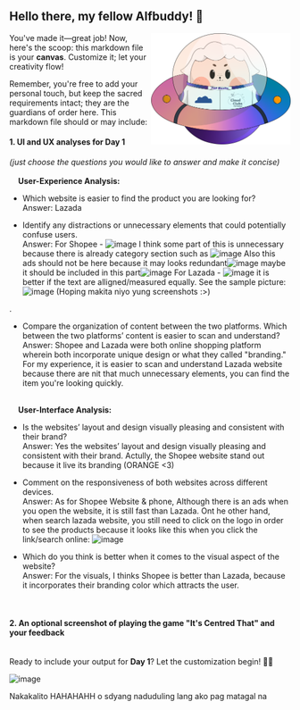 ## Hello there, my fellow Alfbuddy! 💖

<img align="right" width="250px" src="../../assets/alf/alf-ufo.png">

You've made it—great job! Now, here's the scoop: this markdown file is your **canvas**. Customize it; let your creativity flow!

Remember, you're free to add your personal touch, but keep the sacred requirements intact; they are the guardians of order here. This markdown file should or may include:

#### 1. UI and UX analyses for Day 1

_(just choose the questions you would like to answer and make it concise)_
<br/><br/>
&nbsp;&nbsp;&nbsp;&nbsp;**User-Experience Analysis:**<br/>

-   Which website is easier to find the product you are looking for?<br/>
    Answer: Lazada

-   Identify any distractions or unnecessary elements that could potentially confuse users.<br/>
    Answer: For Shopee - ![image](https://github.com/Randylrnz/AWSCC-CodeQuest-UI-UX/assets/151449579/4f1addd9-ca1a-418d-8448-598d9483412c) I think some part of this is unnecessary because there is already category section such as ![image](https://github.com/Randylrnz/AWSCC-CodeQuest-UI-UX/assets/151449579/3f1f6b9b-0dc9-44ee-9e32-09d3adc1e2ad)
    Also this ads should not be here because it may looks redundant![image](https://github.com/Randylrnz/AWSCC-CodeQuest-UI-UX/assets/151449579/48264e60-1bef-4c42-80b7-1396d5e8f5dc)
    maybe it should be included in this part![image](https://github.com/Randylrnz/AWSCC-CodeQuest-UI-UX/assets/151449579/0eccd74f-e71a-4127-9743-f3d922847fd6)
    For Lazada - ![image](https://github.com/Randylrnz/AWSCC-CodeQuest-UI-UX/assets/151449579/c7650ff9-7320-4fae-9ee5-bc1fc459de98) it is better if the text are alligned/measured equally.
    See the sample picture:![image](https://github.com/Randylrnz/AWSCC-CodeQuest-UI-UX/assets/151449579/e7d398be-c5f8-4c87-93ba-4ba79f5cbac9)
(Hoping makita niyo yung screenshots :>)

. 

-   Compare the organization of content between the two platforms. Which between the two platforms’ content is easier to scan and understand?<br/>
    Answer: Shopee and Lazada were both online shopping platform wherein both incorporate unique design or what they called "branding." For my experience, it is easier to scan and understand Lazada website because there are nit that much unnecessary elements, you can find the item you're looking quickly.

<br/> &nbsp;&nbsp;&nbsp;&nbsp;**User-Interface Analysis:**

-   Is the websites’ layout and design visually pleasing and consistent with their brand?<br/>
    Answer: Yes the websites’ layout and design visually pleasing and consistent with their brand. Actully, the Shopee website stand out because it live its branding (ORANGE <3)
    
-   Comment on the responsiveness of both websites across different devices.<br/>
    Answer: As for Shopee Website & phone, Although there is an ads when you open the website, it is still fast than Lazada. Ont he other hand, when search lazada website, you still need to click on the logo in order to see the  products because it looks like this when you click the link/search online:
![image](https://github.com/Randylrnz/AWSCC-CodeQuest-UI-UX/assets/151449579/a234fc1f-1df6-4ae8-bdc1-25c6029e96e0)

    
-   Which do you think is better when it comes to the visual aspect of the website?<br/>
    Answer: For the visuals, I thinks Shopee is better than Lazada, because it incorporates their branding color which attracts the user.
    
    <br>

#### 2. An **optional** screenshot of playing the game **"It's Centred That"** and your feedback

<br>Ready to include your output for **Day 1**? Let the customization begin! 🚀✨

![image](https://github.com/Randylrnz/AWSCC-CodeQuest-UI-UX/assets/151449579/6f0737de-bdb7-4f70-9b58-c5484fc80cbd)

Nakakalito HAHAHAHH o sdyang naduduling lang ako pag matagal na

<!-- You may now delete and modify the content of this file -->
